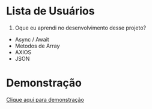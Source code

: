 # Lista de Usuários

1. Oque eu aprendi no desenvolvimento desse projeto?
- Async / Await
- Metodos de Array
- AXIOS
- JSON

# Demonstração
<a href="https://lista-de-usuarios.vercel.app/">Clique aqui para demonstração</a>
